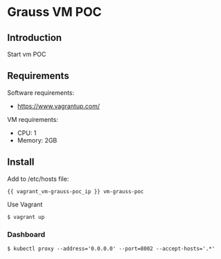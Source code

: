 # Grauss VM POC

## Introduction

Start vm POC

## Requirements

Software requirements:

- https://www.vagrantup.com/

VM requirements:

- CPU: 1
- Memory: 2GB

## Install

Add to /etc/hosts file:
```
{{ vagrant_vm-grauss-poc_ip }} vm-grauss-poc
```

Use Vagrant

```
$ vagrant up
```

### Dashboard

```
$ kubectl proxy --address='0.0.0.0' --port=8002 --accept-hosts='.*'
```